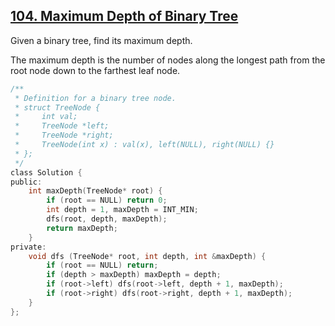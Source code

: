 ## [104. Maximum Depth of Binary Tree](https://leetcode.com/problems/maximum-depth-of-binary-tree/?tab=Description)

Given a binary tree, find its maximum depth.

The maximum depth is the number of nodes along the longest path from the root node down to the farthest leaf node.

```c
/**
 * Definition for a binary tree node.
 * struct TreeNode {
 *     int val;
 *     TreeNode *left;
 *     TreeNode *right;
 *     TreeNode(int x) : val(x), left(NULL), right(NULL) {}
 * };
 */
class Solution {
public:
    int maxDepth(TreeNode* root) {
        if (root == NULL) return 0;
        int depth = 1, maxDepth = INT_MIN;
        dfs(root, depth, maxDepth);
        return maxDepth;
    }
private:
    void dfs (TreeNode* root, int depth, int &maxDepth) {
        if (root == NULL) return;
        if (depth > maxDepth) maxDepth = depth;
        if (root->left) dfs(root->left, depth + 1, maxDepth);
        if (root->right) dfs(root->right, depth + 1, maxDepth);
    }
};
```